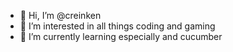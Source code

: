 - 👋 Hi, I’m @creinken
- 👀 I’m interested in all things coding and gaming
- 🌱 I’m currently learning especially and cucumber

<!---
creinken/creinken is a ✨ special ✨ repository because its `README.md` (this file) appears on your GitHub profile.
You can click the Preview link to take a look at your changes.
--->
